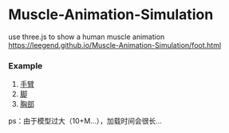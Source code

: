 Muscle-Animation-Simulation
===========================

use three.js to show a human muscle animation
https://leegend.github.io/Muscle-Animation-Simulation/foot.html
### Example
1.  [手臂](https://Richardengle.github.io/Muscle-Animation-Simulation/foot.html)
2.  [脚](https://Richardengle.github.io/Muscle-Animation-Simulation/hand.html)
3.  [胸部](https://Richardengle.github.io/Muscle-Animation-Simulation/chest.html)

ps：由于模型过大（10+M...），加载时间会很长...
